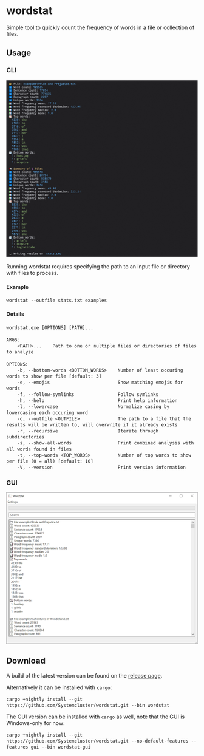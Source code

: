 # wordstat

Simple tool to quickly count the frequency of words in a file or collection of files.

## Usage

### CLI

![GUI](./resources/cli.png)

Running wordstat requires specifying the path to an input file or directory with files to process.

#### Example

```shell
wordstat --outfile stats.txt examples
```

#### Details

```shell
wordstat.exe [OPTIONS] [PATH]...

ARGS:
    <PATH>...    Path to one or multiple files or directories of files to analyze

OPTIONS:
    -b, --bottom-words <BOTTOM_WORDS>    Number of least occuring words to show per file [default: 3]
    -e, --emojis                         Show matching emojis for words
    -f, --follow-symlinks                Follow symlinks
    -h, --help                           Print help information
    -l, --lowercase                      Normalize casing by lowercasing each occuring word
    -o, --outfile <OUTFILE>              The path to a file that the results will be written to, will overwrite if it already exists
    -r, --recursive                      Iterate through subdirectories
    -s, --show-all-words                 Print combined analysis with all words found in files
    -t, --top-words <TOP_WORDS>          Number of top words to show per file (0 = all) [default: 10]
    -V, --version                        Print version information
```

### GUI

![GUI](./resources/gui.png)

## Download

A build of the latest version can be found on the [release page](https://github.com/Systemcluster/wordstat/releases).

Alternatively it can be installed with `cargo`:

```shell
cargo +nightly install --git https://github.com/Systemcluster/wordstat.git --bin wordstat
```

The GUI version can be installed with `cargo` as well, note that the GUI is Windows-only for now:

```shell
cargo +nightly install --git https://github.com/Systemcluster/wordstat.git --no-default-features --features gui --bin wordstat-gui
```
